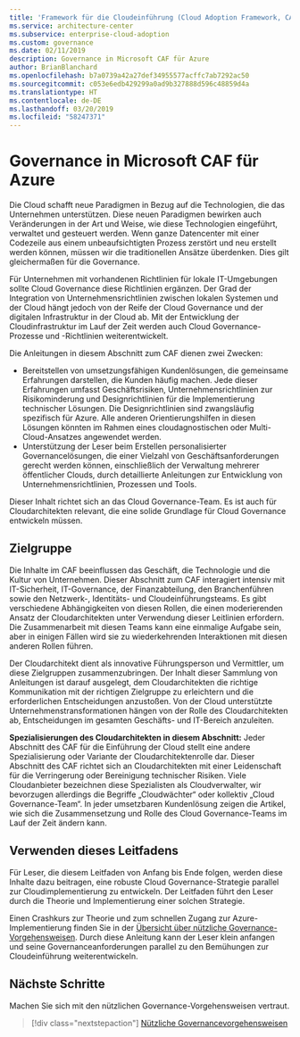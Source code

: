 ```yaml
---
title: 'Framework für die Cloudeinführung (Cloud Adoption Framework, CAF): Governance in Microsoft CAF für Azure'
ms.service: architecture-center
ms.subservice: enterprise-cloud-adoption
ms.custom: governance
ms.date: 02/11/2019
description: Governance in Microsoft CAF für Azure
author: BrianBlanchard
ms.openlocfilehash: b7a0739a42a27def34955577acffc7ab7292ac50
ms.sourcegitcommit: c053e6edb429299a0ad9b327888d596c48859d4a
ms.translationtype: HT
ms.contentlocale: de-DE
ms.lasthandoff: 03/20/2019
ms.locfileid: "58247371"
---
```

# <a name="governance-in-the-microsoft-caf-for-azure"></a>Governance in Microsoft CAF für Azure

Die Cloud schafft neue Paradigmen in Bezug auf die Technologien, die das Unternehmen unterstützen. Diese neuen Paradigmen bewirken auch Veränderungen in der Art und Weise, wie diese Technologien eingeführt, verwaltet und gesteuert werden. Wenn ganze Datencenter mit einer Codezeile aus einem unbeaufsichtigten Prozess zerstört und neu erstellt werden können, müssen wir die traditionellen Ansätze überdenken. Dies gilt gleichermaßen für die Governance.

Für Unternehmen mit vorhandenen Richtlinien für lokale IT-Umgebungen sollte Cloud Governance diese Richtlinien ergänzen. Der Grad der Integration von Unternehmensrichtlinien zwischen lokalen Systemen und der Cloud hängt jedoch von der Reife der Cloud Governance und der digitalen Infrastruktur in der Cloud ab. Mit der Entwicklung der Cloudinfrastruktur im Lauf der Zeit werden auch Cloud Governance-Prozesse und -Richtlinien weiterentwickelt.

Die Anleitungen in diesem Abschnitt zum CAF dienen zwei Zwecken:

* Bereitstellen von umsetzungsfähigen Kundenlösungen, die gemeinsame Erfahrungen darstellen, die Kunden häufig machen. Jede dieser Erfahrungen umfasst Geschäftsrisiken, Unternehmensrichtlinien zur Risikominderung und Designrichtlinien für die Implementierung technischer Lösungen. Die Designrichtlinien sind zwangsläufig spezifisch für Azure. Alle anderen Orientierungshilfen in diesen Lösungen könnten im Rahmen eines cloudagnostischen oder Multi-Cloud-Ansatzes angewendet werden.
* Unterstützung der Leser beim Erstellen personalisierter Governancelösungen, die einer Vielzahl von Geschäftsanforderungen gerecht werden können, einschließlich der Verwaltung mehrerer öffentlicher Clouds, durch detaillierte Anleitungen zur Entwicklung von Unternehmensrichtlinien, Prozessen und Tools.

Dieser Inhalt richtet sich an das Cloud Governance-Team. Es ist auch für Cloudarchitekten relevant, die eine solide Grundlage für Cloud Governance entwickeln müssen.

## <a name="audience"></a>Zielgruppe

Die Inhalte im CAF beeinflussen das Geschäft, die Technologie und die Kultur von Unternehmen. Dieser Abschnitt zum CAF interagiert intensiv mit IT-Sicherheit, IT-Governance, der Finanzabteilung, den Branchenführen sowie den Netzwerk-, Identitäts- und Cloudeinführungsteams. Es gibt verschiedene Abhängigkeiten von diesen Rollen, die einen moderierenden Ansatz der Cloudarchitekten unter Verwendung dieser Leitlinien erfordern. Die Zusammenarbeit mit diesen Teams kann eine einmalige Aufgabe sein, aber in einigen Fällen wird sie zu wiederkehrenden Interaktionen mit diesen anderen Rollen führen.

Der Cloudarchitekt dient als innovative Führungsperson und Vermittler, um diese Zielgruppen zusammenzubringen. Der Inhalt dieser Sammlung von Anleitungen ist darauf ausgelegt, dem Cloudarchitekten die richtige Kommunikation mit der richtigen Zielgruppe zu erleichtern und die erforderlichen Entscheidungen anzustoßen. Von der Cloud unterstützte Unternehmenstransformationen hängen von der Rolle des Cloudarchitekten ab, Entscheidungen im gesamten Geschäfts- und IT-Bereich anzuleiten.

**Spezialisierungen des Cloudarchitekten in diesem Abschnitt:** Jeder Abschnitt des CAF für die Einführung der Cloud stellt eine andere Spezialisierung oder Variante der Cloudarchitektenrolle dar. Dieser Abschnitt des CAF richtet sich an Cloudarchitekten mit einer Leidenschaft für die Verringerung oder Bereinigung technischer Risiken. Viele Cloudanbieter bezeichnen diese Spezialisten als Cloudverwalter, wir bevorzugen allerdings die Begriffe „Cloudwächter“ oder kollektiv „Cloud Governance-Team“. In jeder umsetzbaren Kundenlösung zeigen die Artikel, wie sich die Zusammensetzung und Rolle des Cloud Governance-Teams im Lauf der Zeit ändern kann.

## <a name="using-this-guide"></a>Verwenden dieses Leitfadens

Für Leser, die diesem Leitfaden von Anfang bis Ende folgen, werden diese Inhalte dazu beitragen, eine robuste Cloud Governance-Strategie parallel zur Cloudimplementierung zu entwickeln. Der Leitfaden führt den Leser durch die Theorie und Implementierung einer solchen Strategie.

Einen Crashkurs zur Theorie und zum schnellen Zugang zur Azure-Implementierung finden Sie in der [Übersicht über nützliche Governance-Vorgehensweisen](./journeys/overview.md). Durch diese Anleitung kann der Leser klein anfangen und seine Governanceanforderungen parallel zu den Bemühungen zur Cloudeinführung weiterentwickeln.

## <a name="next-steps"></a>Nächste Schritte

Machen Sie sich mit den nützlichen Governance-Vorgehensweisen vertraut.

> [!div class="nextstepaction"]
> [Nützliche Governancevorgehensweisen](./journeys/overview.md)
